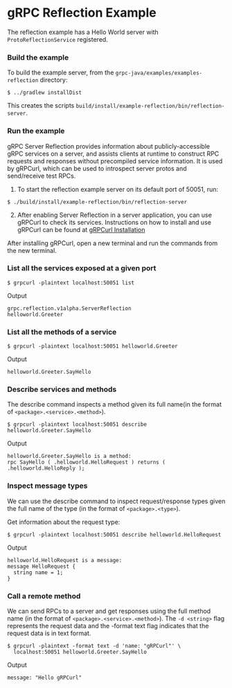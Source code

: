 gRPC Reflection Example
================

The reflection example has a Hello World server with `ProtoReflectionService` registered. 

### Build the example

To build the example server, from the `grpc-java/examples/examples-reflection`
directory:
```
$ ../gradlew installDist
```

This creates the scripts `build/install/example-reflection/bin/reflection-server`.

### Run the example

gRPC Server Reflection provides information about publicly-accessible gRPC services on a server,
and assists clients at runtime to construct RPC requests and responses without precompiled
service information. It is used by gRPCurl, which can be used to introspect server protos and
send/receive test RPCs.

1. To start the reflection example server on its default port of 50051, run:
```
$ ./build/install/example-reflection/bin/reflection-server
```

2. After enabling Server Reflection in a server application, you can use gRPCurl to check its
services. Instructions on how to install and use gRPCurl can be found at [gRPCurl Installation](https://github.com/fullstorydev/grpcurl#installation)

After installing gRPCurl, open a new terminal and run the commands from the new terminal.

### List all the services exposed at a given port

  ```
  $ grpcurl -plaintext localhost:50051 list
  ```

Output

  ```
  grpc.reflection.v1alpha.ServerReflection
  helloworld.Greeter
  ```

### List all the methods of a service
  ```
  $ grpcurl -plaintext localhost:50051 helloworld.Greeter
  ```
Output
  ```
  helloworld.Greeter.SayHello
  ```

### Describe services and methods

The describe command inspects a method given its full name(in the format of 
`<package>.<service>.<method>`).

  ```
$ grpcurl -plaintext localhost:50051 describe helloworld.Greeter.SayHello
  ```

Output

  ```
  helloworld.Greeter.SayHello is a method:
  rpc SayHello ( .helloworld.HelloRequest ) returns ( .helloworld.HelloReply );
  ```

### Inspect message types

We can use the describe command to inspect request/response types given the full name of the type 
(in the format of `<package>.<type>`).

Get information about the request type:

  ```
$ grpcurl -plaintext localhost:50051 describe helloworld.HelloRequest
  ```

Output

  ```
  helloworld.HelloRequest is a message:
  message HelloRequest {
    string name = 1;
  }
  ```

### Call a remote method

We can send RPCs to a server and get responses using the full method name
(in the format of `<package>.<service>.<method>`). The `-d <string>` flag represents the request data
and the -format text flag indicates that the request data is in text format.

  ```
  $ grpcurl -plaintext -format text -d 'name: "gRPCurl"' \
    localhost:50051 helloworld.Greeter.SayHello
  ```

Output

  ```
  message: "Hello gRPCurl"
  ```
